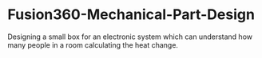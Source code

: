 # Fusion360-Mechanical-Part-Design
Designing a small box for an electronic system which can understand how many people in a room calculating the heat change.

